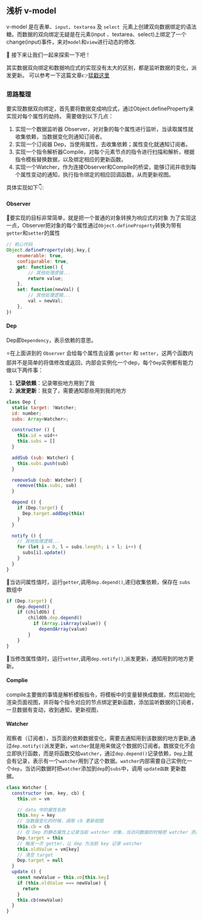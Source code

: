 ## 浅析 v-model

v-model 是在表单、`input`、`textarea` 及 `select `元素上创建双向数据绑定的语法糖。而数据的双向绑定无疑是在元素(input 、textarea、select)上绑定了一个change(input)事件，来对`model`和`view`进行动态的修改.

:rainbow: 接下来让我们一起来探索一下吧！

其实数据双向绑定和数据响应式的实现没有太大的区别，都是监听数据的变化，派发更新。
可以参考一下这篇文章:point_right:[猛戳这里](https://blog.csdn.net/Yi_CO_coding/article/details/126670664?spm=1001.2014.3001.5502)

### 思路整理
要实现数据双向绑定，首先要将数据变成响应式，通过Object.defineProperty来实现对每个属性的劫持。
需要做到以下几点：
1. 实现一个数据监听器 Observer，对对象的每个属性进行监听，当读取属性就收集依赖，当数据变化则通知订阅者。
2. 实现一个订阅器 Dep，当使用属性，去收集依赖；属性变化就通知订阅者。
3. 实现一个指令解析器Compile，对每个元素节点的指令进行扫描和解析，根据指令模板替换数据，以及绑定相应的更新函数。
4. 实现一个Watcher，作为连接Observer和Compile的桥梁，能够订阅并收到每个属性变动的通知，执行指令绑定的相应回调函数，从而更新视图。

具体实现如下:point_down::

#### Observer
:rainbow:要实现的目标非常简单，就是把一个普通的对象转换为响应式的对象
为了实现这一点，Observer把对象的每个属性通过`Object.defineProperty`转换为带有`getter`和`setter`的属性
```js
// 核心代码
Object.defineProperty(obj,key,{
    enumerable: true,
    configurable: true,
    get: function() {
        // 其他处理逻辑...
        return value;
    },
    set: function(newVal) {
        // 其他处理逻辑...
        val = newVal;
    },
})
```

#### Dep
Dep即`Dependency`，表示依赖的意思。

:star:在上面讲到的 `Observer` 会给每个属性去设置 `getter` 和 `setter`，这两个函数内部并不是简单的将值修改或返回，内部会实例化一个dep，每个`Dep`实例都有能力做以下两件事：

1. **记录依赖**：记录哪些地方用到了我
2. **派发更新**：我变了，需要通知那些用到我的地方

```js
class Dep {
  static target: ?Watcher;
  id: number;
  subs: Array<Watcher>;

  constructor () {
    this.id = uid++
    this.subs = []
  }

  addSub (sub: Watcher) {
    this.subs.push(sub)
  }

  removeSub (sub: Watcher) {
    remove(this.subs, sub)
  }

  depend () {
    if (Dep.target) {
      Dep.target.addDep(this)
    }
  }

  notify () {
    // 其他处理逻辑...
    for (let i = 0, l = subs.length; i < l; i++) {
      subs[i].update()
    }
  }
}

``` 
:rainbow:当访问属性值时，运行`getter`,调用`dep.depend()`,递归收集依赖，保存在 `subs` 数组中
```js
if (Dep.target) {
    dep.depend()
    if (childOb) {
        childOb.dep.depend()
          if (Array.isArray(value)) {
            dependArray(value)
        }
    }
}
```
:rainbow:当修改属性值时，运行`setter`,调用`dep.notify()`,派发更新，通知用到的地方更新。

#### Complie
compile主要做的事情是解析模板指令，将模板中的变量替换成数据，然后初始化渲染页面视图，并将每个指令对应的节点绑定更新函数，添加监听数据的订阅者，一旦数据有变动，收到通知，更新视图，


#### Watcher
观察者（订阅者），当页面的依赖数据变化，需要去通知用到该数据的地方更新,通过`dep.notify()`派发更新，`watcher`就是用来做这个数据的订阅者。数据变化不会立即执行函数，而是将函数交给`watcher`，通过`dep.depend()`记录依赖，`Dep`上就会有记录，表示有一个`watcher`用到了这个数据。`watcher`内部需要自己实例化一个`dep`，当访问数据时把`watcher`添加到`dep`的`subs`中，调用 `update函数` 更新数据。
```js
class Watcher {
  constructor (vm, key, cb) {
    this.vm = vm

    // data 中的属性名称
    this.key = key
    // 当数据变化的时候，调用 cb 更新视图
    this.cb = cb
    // 在 Dep 的静态属性上记录当前 watcher 对象，当访问数据的时候把 watcher 添加到dep 的 subs 中
    Dep.target = this
    // 触发一次 getter，让 dep 为当前 key 记录 watcher
    this.oldValue = vm[key]
    // 清空 target
    Dep.target = null
  }
  update () {
    const newValue = this.vm[this.key]
    if (this.oldValue === newValue) {
      return
    }
    this.cb(newValue)
  }
}
```